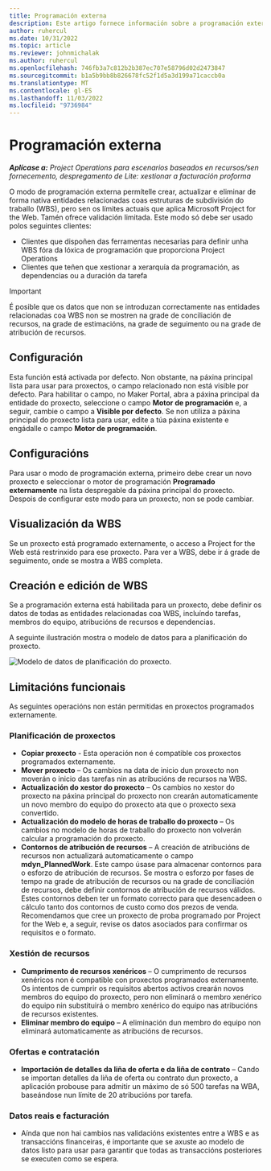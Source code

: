 ```yaml
---
title: Programación externa
description: Este artigo fornece información sobre a programación externa.
author: ruhercul
ms.date: 10/31/2022
ms.topic: article
ms.reviewer: johnmichalak
ms.author: ruhercul
ms.openlocfilehash: 746fb3a7c812b2b387ec707e58796d02d2473847
ms.sourcegitcommit: b1a5b9bb8b826678fc52f1d5a3d199a71caccb0a
ms.translationtype: MT
ms.contentlocale: gl-ES
ms.lasthandoff: 11/03/2022
ms.locfileid: "9736984"
---
```

# <a name="external-scheduling"></a>Programación externa

_**Aplícase a:** Project Operations para escenarios baseados en recursos/sen fornecemento, despregamento de Lite: xestionar a facturación proforma_

O modo de programación externa permítelle crear, actualizar e eliminar de forma nativa entidades relacionadas coas estruturas de subdivisión do traballo (WBS), pero sen os límites actuais que aplica Microsoft Project for the Web. Tamén ofrece validación limitada. Este modo só debe ser usado polos seguintes clientes:

- Clientes que dispoñen das ferramentas necesarias para definir unha WBS fóra da lóxica de programación que proporciona Project Operations
- Clientes que teñen que xestionar a xerarquía da programación, as dependencias ou a duración da tarefa

> [!IMPORTANT]
> É posible que os datos que non se introduzan correctamente nas entidades relacionadas coa WBS non se mostren na grade de conciliación de recursos, na grade de estimacións, na grade de seguimento ou na grade de atribución de recursos.

## <a name="configuration"></a>Configuración

Esta función está activada por defecto. Non obstante, na páxina principal lista para usar para proxectos, o campo relacionado non está visible por defecto. Para habilitar o campo, no Maker Portal, abra a páxina principal da entidade do proxecto, seleccione o campo **Motor de programación** e, a seguir, cambie o campo a **Visible por defecto**. Se non utiliza a páxina principal do proxecto lista para usar, edite a túa páxina existente e engádalle o campo **Motor de programación**.

## <a name="settings"></a>Configuracións

Para usar o modo de programación externa, primeiro debe crear un novo proxecto e seleccionar o motor de programación **Programado externamente** na lista despregable da páxina principal do proxecto. Despois de configurar este modo para un proxecto, non se pode cambiar.

## <a name="viewing-the-wbs"></a>Visualización da WBS

Se un proxecto está programado externamente, o acceso a Project for the Web está restrinxido para ese proxecto. Para ver a WBS, debe ir á grade de seguimento, onde se mostra a WBS completa.

## <a name="creating-and-editing-the-wbs"></a>Creación e edición de WBS

Se a programación externa está habilitada para un proxecto, debe definir os datos de todas as entidades relacionadas coa WBS, incluíndo tarefas, membros do equipo, atribucións de recursos e dependencias.

A seguinte ilustración mostra o modelo de datos para a planificación do proxecto.

![Modelo de datos de planificación do proxecto.](media/projectplanningdatamodel.png)

## <a name="functional-limitations"></a>Limitacións funcionais

As seguintes operacións non están permitidas en proxectos programados externamente.

### <a name="project-planning"></a>Planificación de proxectos

- **Copiar proxecto** - Esta operación non é compatible cos proxectos programados externamente.
- **Mover proxecto** – Os cambios na data de inicio dun proxecto non moverán o inicio das tarefas nin as atribucións de recursos na WBS.
- **Actualización do xestor do proxecto** – Os cambios no xestor do proxecto na páxina principal do proxecto non crearán automaticamente un novo membro do equipo do proxecto ata que o proxecto sexa convertido.
- **Actualización do modelo de horas de traballo do proxecto** – Os cambios no modelo de horas de traballo do proxecto non volverán calcular a programación do proxecto.
- **Contornos de atribución de recursos** – A creación de atribucións de recursos non actualizará automaticamente o campo **mdyn\_PlannedWork**. Este campo úsase para almacenar contornos para o esforzo de atribución de recursos. Se mostra o esforzo por fases de tempo na grade de atribución de recursos ou na grade de conciliación de recursos, debe definir contornos de atribución de recursos válidos. Estes contornos deben ter un formato correcto para que desencadeen o cálculo tanto dos contornos de custo como dos prezos de venda. Recomendamos que cree un proxecto de proba programado por Project for the Web e, a seguir, revise os datos asociados para confirmar os requisitos e o formato.

### <a name="resource-management"></a>Xestión de recursos

- **Cumprimento de recursos xenéricos** – O cumprimento de recursos xenéricos non é compatible con proxectos programados externamente. Os intentos de cumprir os requisitos abertos activos crearán novos membros do equipo do proxecto, pero non eliminará o membro xenérico do equipo nin substituirá o membro xenérico do equipo nas atribucións de recursos existentes.
- **Eliminar membro do equipo** – A eliminación dun membro do equipo non eliminará automaticamente as atribucións de recursos.

### <a name="quoting-and-contracting"></a>Ofertas e contratación

- **Importación de detalles da liña de oferta e da liña de contrato** – Cando se importan detalles da liña de oferta ou contrato dun proxecto, a aplicación probouse para admitir un máximo de só 500 tarefas na WBA, baseándose nun límite de 20 atribucións por tarefa.

### <a name="actuals-and-invoicing"></a>Datos reais e facturación

- Aínda que non hai cambios nas validacións existentes entre a WBS e as transaccións financeiras, é importante que se axuste ao modelo de datos listo para usar para garantir que todas as transaccións posteriores se executen como se espera.
